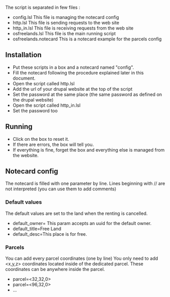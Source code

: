 The script is separated in few files :
  * config.lsl
    This file is managing the notecard config
  * http.lsl
    This file is sending requests to the web site
  * http_in.lsl
    This file is receiving requests from the web site
  * osfreelands.lsl
    This file is the main running script
  * osfreelands.notecard
    This is a notecard example for the parcels config

## Installation
  * Put these scripts in a box and a notecard named "config".
  * Fill the notecard following the procedure explained later in this document.
  * Open the script called http.lsl
  * Add the url of your drupal website at the top of the script
  * Set the password at the same place (the same password as defined on the drupal website)
  * Open the script called http_in.lsl
  * Set the password too

## Running
  * Click on the box to reset it.
  * If there are errors, the box will tell you.
  * If everything is fine, forget the box and everything else is managed from the website.

## Notecard config
The notecard is filled with one parameter by line.
Lines beginning with // are not interpreted (you can use them to add comments)

### Default values
The default values are set to the land when the renting is cancelled.
  * default_owner=
    This param accepts an uuid for the default owner.
  * default_title=Free Land
  * default_desc=This place is for free.

### Parcels
You can add every parcel coordinates (one by line)
You only need to add <x,y,z> coordinates located inside of the dedicated parcel.
These coordinates can be anywhere inside the parcel.
  * parcel=<32,32,0>
  * parcel=<96,32,0>
  * ...
